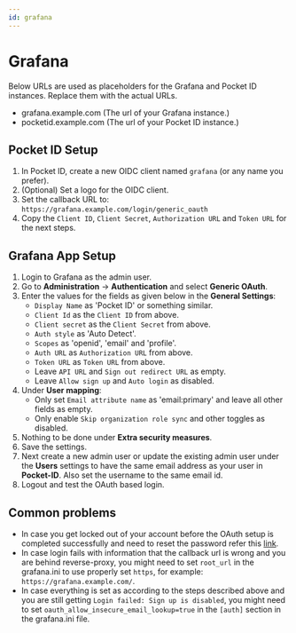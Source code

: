 ```yaml
---
id: grafana
---
```


# Grafana

Below URLs are used as placeholders for the Grafana and Pocket ID instances. Replace them with the actual URLs.

- grafana.example.com (The url of your Grafana instance.)
- pocketid.example.com (The url of your Pocket ID instance.)

## Pocket ID Setup

1. In Pocket ID, create a new OIDC client named `grafana` (or any name you prefer).  
2. (Optional) Set a logo for the OIDC client.  
3. Set the callback URL to: `https://grafana.example.com/login/generic_oauth`  
4. Copy the `Client ID`, `Client Secret`, `Authorization URL` and `Token URL` for the next steps.

## Grafana App Setup

1. Login to Grafana as the admin user.
2. Go to **Administration** -> **Authentication** and select **Generic OAuth**.
3. Enter the values for the fields as given below in the **General Settings**:
   - `Display Name` as 'Pocket ID' or something similar.
   - `Client Id` as the `Client ID` from above.
   - `Client secret` as the `Client Secret` from above.
   - `Auth style` as 'Auto Detect'.
   - `Scopes` as 'openid', 'email' and 'profile'.
   - `Auth URL` as `Authorization URL` from above.
   - `Token URL` as `Token URL` from above.
   - Leave `API URL` and `Sign out redirect URL` as empty.
   - Leave `Allow sign up` and `Auto login` as disabled.
4. Under **User mapping**:
   - Only set `Email attribute name` as 'email:primary' and leave all other fields as empty.
   - Only enable `Skip organization role sync` and other toggles as disabled.
5. Nothing to be done under **Extra security measures**.
6. Save the settings.
7. Next create a new admin user or update the existing admin user under the **Users** settings to have the same email address as your user in **Pocket-ID**. Also set the username to the same email id.
8. Logout and test the OAuth based login.

## Common problems

- In case you get locked out of your account before the OAuth setup is completed successfully and need to reset the password refer this [link](https://grafana.com/docs/grafana/latest/cli/#reset-admin-password).
- In case login fails with information that the callback url is wrong and you are behind reverse-proxy, you might need to set `root_url` in the grafana.ini to use properly set `https`, for example: `https://grafana.example.com/`.
- In case everything is set as according to the steps described above and you are still getting `Login failed: Sign up is disabled`, you might need to set `oauth_allow_insecure_email_lookup=true` in the `[auth]` section in the grafana.ini file.
